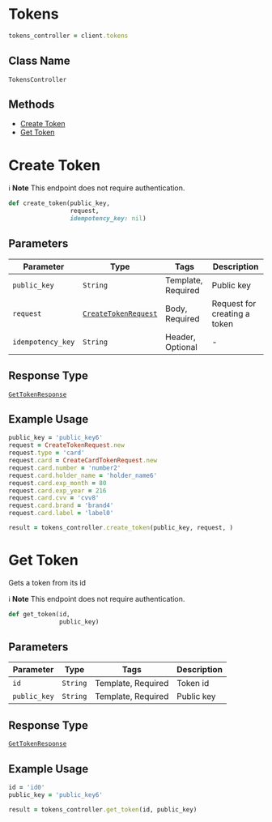 # Tokens

```ruby
tokens_controller = client.tokens
```

## Class Name

`TokensController`

## Methods

* [Create Token](/doc/controllers/tokens.md#create-token)
* [Get Token](/doc/controllers/tokens.md#get-token)


# Create Token

:information_source: **Note** This endpoint does not require authentication.

```ruby
def create_token(public_key,
                 request,
                 idempotency_key: nil)
```

## Parameters

| Parameter | Type | Tags | Description |
|  --- | --- | --- | --- |
| `public_key` | `String` | Template, Required | Public key |
| `request` | [`CreateTokenRequest`](/doc/models/create-token-request.md) | Body, Required | Request for creating a token |
| `idempotency_key` | `String` | Header, Optional | - |

## Response Type

[`GetTokenResponse`](/doc/models/get-token-response.md)

## Example Usage

```ruby
public_key = 'public_key6'
request = CreateTokenRequest.new
request.type = 'card'
request.card = CreateCardTokenRequest.new
request.card.number = 'number2'
request.card.holder_name = 'holder_name6'
request.card.exp_month = 80
request.card.exp_year = 216
request.card.cvv = 'cvv8'
request.card.brand = 'brand4'
request.card.label = 'label0'

result = tokens_controller.create_token(public_key, request, )
```


# Get Token

Gets a token from its id

:information_source: **Note** This endpoint does not require authentication.

```ruby
def get_token(id,
              public_key)
```

## Parameters

| Parameter | Type | Tags | Description |
|  --- | --- | --- | --- |
| `id` | `String` | Template, Required | Token id |
| `public_key` | `String` | Template, Required | Public key |

## Response Type

[`GetTokenResponse`](/doc/models/get-token-response.md)

## Example Usage

```ruby
id = 'id0'
public_key = 'public_key6'

result = tokens_controller.get_token(id, public_key)
```

